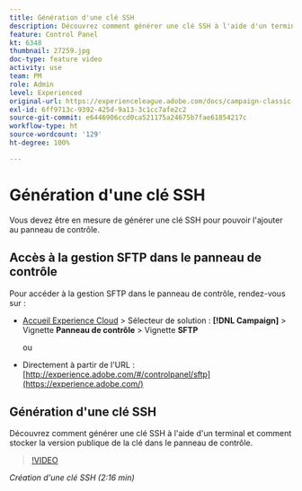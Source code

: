 ```yaml
---
title: Génération d'une clé SSH
description: Découvrez comment générer une clé SSH à l'aide d'un terminal et comment stocker la version publique de la clé dans le panneau de contrôle.
feature: Control Panel
kt: 6348
thumbnail: 27259.jpg
doc-type: feature video
activity: use
team: PM
role: Admin
level: Experienced
original-url: https://experienceleague.adobe.com/docs/campaign-classic-learn/tutorials/administrating/control-panel-acc/generate-ssh-key.html
exl-id: 6ff9713c-9392-425d-9a13-3c1cc7afe2c2
source-git-commit: e6446906ccd0ca521175a24675b7fae61854217c
workflow-type: ht
source-wordcount: '129'
ht-degree: 100%

---
```


# Génération d&#39;une clé SSH

Vous devez être en mesure de générer une clé SSH pour pouvoir l&#39;ajouter au panneau de contrôle.

## Accès à la gestion SFTP dans le panneau de contrôle

Pour accéder à la gestion SFTP dans le panneau de contrôle, rendez-vous sur :

* [Accueil Experience Cloud](https://experience.adobe.com/#/home) > Sélecteur de solution : **[!DNL Campaign]** > Vignette **Panneau de contrôle** > Vignette **SFTP**

   ou
* Directement à partir de l&#39;URL : [http://experience.adobe.com/#/controlpanel/sftp](https://experience.adobe.com/)

## Génération d&#39;une clé SSH

Découvrez comment générer une clé SSH à l&#39;aide d&#39;un terminal et comment stocker la version publique de la clé dans le panneau de contrôle.

>[!VIDEO](https://video.tv.adobe.com/v/27259?quality=12)

*Création d&#39;une clé SSH (2:16 min)*
